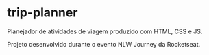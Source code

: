 # trip-planner
 Planejador de atividades de viagem produzido com HTML, CSS e JS.

 Projeto desenvolvido durante o evento NLW Journey da Rocketseat.
